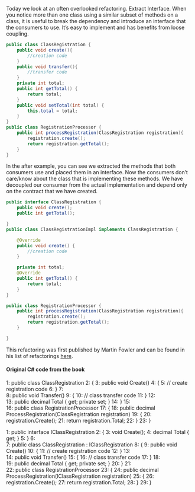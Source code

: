 Today we look at an often overlooked refactoring. Extract Interface. When you notice more than one class using a similar subset of methods on a class, it is useful to break the dependency and introduce an interface that the consumers to use. It’s easy to implement and has benefits from loose coupling.

```Java
public class ClassRegistration {
	public void create(){
		//creation code
	}
	public void transfer(){
		//transfer code
	}
	private int total;
	public int getTotal() {
		return total;
	}
	public void setTotal(int total) {
		this.total = total;
	}
}
public class RegistrationProcessor {
	public int processRegistration(ClassRegistration registration){
		registration.create();
		return registration.getTotal();
	}
}
```   
In the after example, you can see we extracted the methods that both consumers use and placed them in an interface. Now the consumers don’t care/know about the class that is implementing these methods. We have decoupled our consumer from the actual implementation and depend only on the contract that we have created.

```Java
public interface ClassRegistration {
	public void create();
	public int getTotal();

}
public class ClassRegistrationImpl implements ClassRegistration {

	@Override
	public void create() {
		//creation code
	}

	private int total;
	@Override
	public int getTotal() {
		return total;
	}
}

public class RegistrationProcessor {
	public int processRegistration(ClassRegistration registration){
		registration.create();
		return registration.getTotal();
	}

}
```
  
This refactoring was first published by Martin Fowler and can be found in his list of refactorings [here](http://refactoring.com/catalog/extractInterface.html).

#### Original C# code from the book

   1: public class ClassRegistration
   2: {
   3:     public void Create()
   4:     {
   5:         // create registration code
   6:     }
   7:  
   8:     public void Transfer()
   9:     {
  10:         // class transfer code
  11:     }
  12:  
  13:     public decimal Total { get; private set; }
  14: }
  15:  
  16: public class RegistrationProcessor
  17: {
  18:     public decimal ProcessRegistration(ClassRegistration registration)
  19:     {
  20:         registration.Create();
  21:         return registration.Total;
  22:     }
  23: }
  
   1: public interface IClassRegistration
   2: {
   3:     void Create();
   4:     decimal Total { get; }
   5: }
   6:  
   7: public class ClassRegistration : IClassRegistration
   8: {
   9:     public void Create()
  10:     {
  11:         // create registration code
  12:     }
  13:  
  14:     public void Transfer()
  15:     {
  16:         // class transfer code
  17:     }
  18:  
  19:     public decimal Total { get; private set; }
  20: }
  21:  
  22: public class RegistrationProcessor
  23: {
  24:     public decimal ProcessRegistration(IClassRegistration registration)
  25:     {
  26:         registration.Create();
  27:         return registration.Total;
  28:     }
  29: }
```
